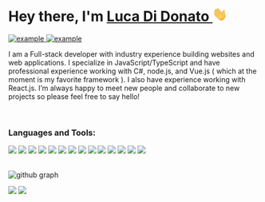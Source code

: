 <h1>Hey there, I'm <a  href="https://github.com/lucadido06/">Luca Di Donato </a> <img  src="https://raw.githubusercontent.com/ABSphreak/ABSphreak/master/gifs/Hi.gif" width="30px"></h1>

 <div>
    <a  href="https://www.linkedin.com/in/luca-di-donato/" target="_blank">
      <img src="https://img.shields.io/badge/Linked%20In-0A66C2.svg?style=for-the-badge&logo=linkedin&logoColor=white" alt="example"/>
    </a>
    <a  href="mailto:lucadidonato06@gmail.com" target="_blank">
      <img src="https://img.shields.io/badge/Gmail-D14836?style=for-the-badge&logo=gmail&logoColor=white" alt="example"/>
    </a>
 <div>



I am a Full-stack developer with industry experience building websites and web applications. 
I specialize in JavaScript/TypeScript and have professional experience working with C#, node.js, and Vue.js ( which at the moment is my favorite framework ).
I also have experience working with React.js. 
I’m always happy to meet new people and collaborate to new projects so please feel free to say hello!

<br>

<h3 align="left">Languages and Tools:</h3>
<p align="left"> 
<img src="https://img.icons8.com/color/48/4a90e2/javascript.png"/>
<img src="https://img.icons8.com/color/48/000000/typescript.png"/>
<img src="https://img.icons8.com/color/48/000000/vue-js.png"/>
<img height="48" src="https://logos-download.com/wp-content/uploads/2016/09/React_logo_logotype_emblem.png" />
<img src="https://img.icons8.com/color/48/000000/nodejs.png"/>
<img src="https://img.icons8.com/color/48/000000/c-sharp-logo.png"/>
<img src="https://img.icons8.com/color/48/000000/html-5--v1.png"/>
<img src="https://img.icons8.com/color/48/000000/css3.png"/>
<img height="48" src="https://avatars.githubusercontent.com/u/8908513?s=200&v=4"/>
<img src="https://img.icons8.com/color/48/000000/postgreesql.png"/>
<img src="https://img.icons8.com/color/48/000000/azure-1.png"/>
<img src="https://img.icons8.com/color/48/000000/git.png"/>
<img src="https://img.icons8.com/color/48/000000/visual-studio-code-2019.png"/>
<img src="https://img.icons8.com/color/48/000000/visual-studio.png"/>


<br>
<br>

![github graph](https://activity-graph.herokuapp.com/graph?username=lucadido06&theme=react-dark)

<img src = "https://github-readme-streak-stats.herokuapp.com?user=lucadido06&theme=dark&hide_border=false" width = 500>

<img src = "https://github-readme-stats.vercel.app/api?username=lucadido06&show_icons=true&theme=dark" width = 500>
